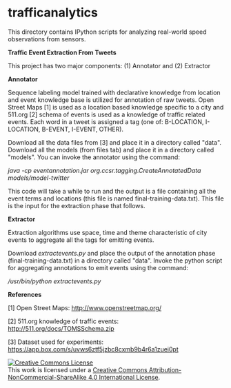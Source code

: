 # trafficanalytics
This directory contains IPython scripts for analyzing real-world speed observations from sensors.

**Traffic Event Extraction From Tweets**

This project has two major components: (1) Annotator and (2) Extractor

**Annotator**

Sequence labeling model trained with declarative knowledge from location and event knowledge base is utilized for annotation of raw tweets. Open Street Maps [1] is used as a location based knowledge specific to a city and 511.org [2] schema of events is used as a knowledge of traffic related events. Each word in a tweet is assigned a tag (one of: B-LOCATION, I-LOCATION, B-EVENT, I-EVENT, OTHER).

Download all the data files from [3] and place it in a directory called "data". Download all the models (from files tab) and place it in a directory called "models". You can invoke the annotator using the command: 

*java -cp eventannotation.jar org.ccsr.tagging.CreateAnnotatedData models/model-twitter*

This code will take a while to run and the output is a file containing all the event terms and locations (this file is named final-training-data.txt). This file is the input for the extraction phase that follows.

**Extractor**

Extraction algorithms use space, time and theme characteristic of city events to aggregate all the tags for emitting events.

Download *extractevents.py* and place the output of the annotation phase (final-training-data.txt) in a directory called "data". Invoke the python script for aggregating annotations to emit events using the command:

*/usr/bin/python extractevents.py* 

**References**

[1] Open Street Maps: http://www.openstreetmap.org/

[2] 511.org knowledge of traffic events: http://511.org/docs/TOMSSchema.zip

[3] Dataset used for experiments: https://app.box.com/s/uvws6ztf5jzbc8cxmb9b4r6a1zuei0pt


<a rel="license" href="http://creativecommons.org/licenses/by-nc-sa/4.0/"><img alt="Creative Commons License" style="border-width:0" src="http://i.creativecommons.org/l/by-nc-sa/4.0/88x31.png" /></a><br />This work is licensed under a <a rel="license" href="http://creativecommons.org/licenses/by-nc-sa/4.0/">Creative Commons Attribution-NonCommercial-ShareAlike 4.0 International License</a>.
